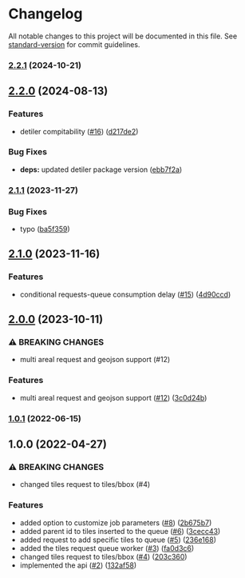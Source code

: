 # Changelog

All notable changes to this project will be documented in this file. See [standard-version](https://github.com/conventional-changelog/standard-version) for commit guidelines.

### [2.2.1](https://github.com/MapColonies/metatile-queue-populator/compare/v2.2.0...v2.2.1) (2024-10-21)

## [2.2.0](https://github.com/MapColonies/metatile-queue-populator/compare/v2.1.1...v2.2.0) (2024-08-13)


### Features

* detiler compitability ([#16](https://github.com/MapColonies/metatile-queue-populator/issues/16)) ([d217de2](https://github.com/MapColonies/metatile-queue-populator/commit/d217de2151ac8d4f77fc9da67ed06d9edc9a177f))


### Bug Fixes

* **deps:** updated detiler package version ([ebb7f2a](https://github.com/MapColonies/metatile-queue-populator/commit/ebb7f2ac71bf08f90b95aa5126b889b7ee870a24))

### [2.1.1](https://github.com/MapColonies/metatile-queue-populator/compare/v2.1.0...v2.1.1) (2023-11-27)


### Bug Fixes

* typo ([ba5f359](https://github.com/MapColonies/metatile-queue-populator/commit/ba5f35982190b7148ffe78cc0c9106a4dda38057))

## [2.1.0](https://github.com/MapColonies/metatile-queue-populator/compare/v2.0.0...v2.1.0) (2023-11-16)


### Features

* conditional requests-queue consumption delay ([#15](https://github.com/MapColonies/metatile-queue-populator/issues/15)) ([4d90ccd](https://github.com/MapColonies/metatile-queue-populator/commit/4d90ccd7c27b50ee9ef87f4a37d669955d4c6d0b))

## [2.0.0](https://github.com/MapColonies/metatile-queue-populator/compare/v1.0.1...v2.0.0) (2023-10-11)


### ⚠ BREAKING CHANGES

* multi areal request and geojson support (#12)

### Features

* multi areal request and geojson support ([#12](https://github.com/MapColonies/metatile-queue-populator/issues/12)) ([3c0d24b](https://github.com/MapColonies/metatile-queue-populator/commit/3c0d24bc54565de60cab7ea7f315489cd0fb5f19))

### [1.0.1](https://github.com/MapColonies/metatile-queue-populator/compare/v1.0.0...v1.0.1) (2022-06-15)

## 1.0.0 (2022-04-27)


### ⚠ BREAKING CHANGES

* changed tiles request to tiles/bbox (#4)

### Features

* added option to customize job parameters ([#8](https://github.com/MapColonies/metatile-queue-populator/issues/8)) ([2b675b7](https://github.com/MapColonies/metatile-queue-populator/commit/2b675b79c7eb5fb3184087eabc7406cf61da937e))
* added parent id to tiles inserted to the queue ([#6](https://github.com/MapColonies/metatile-queue-populator/issues/6)) ([3cecc43](https://github.com/MapColonies/metatile-queue-populator/commit/3cecc43698fa051ac03581bffc81912bae495079))
* added request to add specific tiles to queue ([#5](https://github.com/MapColonies/metatile-queue-populator/issues/5)) ([236e168](https://github.com/MapColonies/metatile-queue-populator/commit/236e168f8880b45984b9feac42efbcc97f69e342))
* added the tiles request queue worker ([#3](https://github.com/MapColonies/metatile-queue-populator/issues/3)) ([fa0d3c6](https://github.com/MapColonies/metatile-queue-populator/commit/fa0d3c6aed4a54726442f71b93e7ebcf1ea1c701))
* changed tiles request to tiles/bbox ([#4](https://github.com/MapColonies/metatile-queue-populator/issues/4)) ([203c360](https://github.com/MapColonies/metatile-queue-populator/commit/203c36074c6687b1cf4c28970504e58fda0f0d07))
* implemented the api ([#2](https://github.com/MapColonies/metatile-queue-populator/issues/2)) ([132af58](https://github.com/MapColonies/metatile-queue-populator/commit/132af58a49b820b411df1549ac0b8db518ed54fb))
